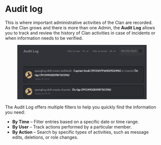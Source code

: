 # Audit log

This is where important administrative activities of the Clan are recorded. As the Clan grows and there is more than one Admin, the **Audit Log** allows you to track and review the history of Clan activities in case of incidents or when information needs to be verified.

<figure><img src="../../../../.gitbook/assets/image (132).png" alt=""><figcaption></figcaption></figure>

The Audit Log offers multiple filters to help you quickly find the information you need:

* **By Time** – Filter entries based on a specific date or time range.
* **By User** – Track actions performed by a particular member.
* **By Action** – Search by specific types of activities, such as message edits, deletions, or role changes.
